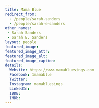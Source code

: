 ```yaml
---
title: Mama Blue
redirect_from:
  - /people/sarah-sanders
  - /people/sarah-e-sanders
other_names: 
 - Sarah Sanders
 - Sarah E. Sanders
layout: people
featured_image: 
featured_image_attr: 
featured_image_alt: 
featured_image_caption: 
details:
  Website: https://www.mamabluesings.com
  Facebook: 1mamablue
  Twitter: 
  Instagram: mamabluesings
  LinkedIn: 
  IBDB: 
  IMDb: 
---
```

